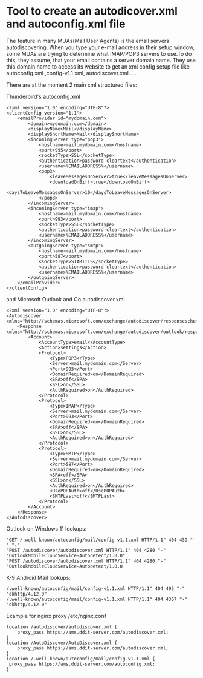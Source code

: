 # Tool to create an autodicover.xml and autoconfig.xml file

The feature in many  MUAs(Mail User Agents) is the email servers autodiscovering. When you type your e-mail address in their setup window, some MUAs are trying to determine what IMAP/POP3 servers to use.To do this, they assume, that your email contains a server domain name. They use this domain name to access its website to get an xml config setup file like autoconfig.xml
,config-v1.1.xml, autodiscover.xml ....

There are at the moment 2 main xml structured files:

Thunderbird's
autoconfig.xml
```
<?xml version="1.0" encoding="UTF-8"?>
<clientConfig version="1.1">
    <emailProvider id="mydomain.com">
        <domain>mydomain.com</domain>
        <displayName>Mail</displayName>
        <displayShortName>Mail</displayShortName>
        <incomingServer type="pop3">
            <hostname>mail.mydomain.com</hostname>
            <port>995</port>
            <socketType>SSL</socketType>
            <authentication>password-cleartext</authentication>
            <username>%EMAILADDRESS%</username>
            <pop3>
                <leaveMessagesOnServer>true</leaveMessagesOnServer>
                <downloadOnBiff>true</downloadOnBiff>
                <daysToLeaveMessagesOnServer>10</daysToLeaveMessagesOnServer>
            </pop3>
        </incomingServer>
        <incomingServer type="imap">
            <hostname>mail.mydomain.com</hostname>
            <port>993</port>
            <socketType>SSL</socketType>
            <authentication>password-cleartext</authentication>
            <username>%EMAILADDRESS%</username>
        </incomingServer>
        <outgoingServer type="smtp">
            <hostname>mail.mydomain.com</hostname>
            <port>587</port>
            <socketType>STARTTLS</socketType>
            <authentication>password-cleartext</authentication>
            <username>%EMAILADDRESS%</username>
        </outgoingServer>
    </emailProvider>
</clientConfig>
```
and Microsoft Outlook and Co 
autodiscover.xml
```
<?xml version="1.0" encoding="UTF-8"?>
<Autodiscover xmlns="http://schemas.microsoft.com/exchange/autodiscover/responseschema/2006">
    <Response xmlns="http://schemas.microsoft.com/exchange/autodiscover/outlook/responseschema/2006a">
        <Account>
            <AccountType>email</AccountType>
            <Action>settings</Action>
            <Protocol>
                <Type>POP3</Type>
                <Server>mail.mydomain.com</Server>
                <Port>995</Port>
                <DomainRequired>on</DomainRequired>
                <SPA>off</SPA>
                <SSL>on</SSL>
                <AuthRequired>on</AuthRequired>
            </Protocol>
            <Protocol>
                <Type>IMAP</Type>
                <Server>mail.mydomain.com</Server>
                <Port>993</Port>
                <DomainRequired>on</DomainRequired>
                <SPA>off</SPA>
                <SSL>on</SSL>
                <AuthRequired>on</AuthRequired>
            </Protocol>
            <Protocol>
                <Type>SMTP</Type>
                <Server>mail.mydomain.com</Server>
                <Port>587</Port>
                <DomainRequired>on</DomainRequired>
                <SPA>off</SPA>
                <SSL>on</SSL>
                <AuthRequired>on</AuthRequired>
                <UsePOPAuth>off</UsePOPAuth>
                <SMTPLast>off</SMTPLast>
            </Protocol>
        </Account>
    </Response>
</Autodiscover>
```

Outlook on Windows 11 lookups:

```
"GET /.well-known/autoconfig/mail/config-v1.1.xml HTTP/1.1" 404 439 "-" "-"
"POST /autodiscover/autodiscover.xml HTTP/1.1" 404 4280 "-" "OutlookMobileCloudService-Autodetect/1.0.0"
"POST /autodiscover/autodiscover.xml HTTP/1.1" 404 4280 "-" "OutlookMobileCloudService-Autodetect/1.0.0

```

K-9 Android Mail lookups:
```
/.well-known/autoconfig/mail/config-v1.1.xml HTTP/1.1" 404 495 "-" "okhttp/4.12.0"
/.well-known/autoconfig/mail/config-v1.1.xml HTTP/1.1" 404 4367 "-" "okhttp/4.12.0"
```


Example for nginx proxy 
/etc/nginx.conf
```
location /autodiscover/autodiscover.xml {
    proxy_pass https://ams.ddit-server.com/autodiscover.xml;
}
location /AutoDiscover/AutoDiscover.xml {
    proxy_pass https://ams.ddit-server.com/autodiscover.xml;
}
location /.well-known/autoconfig/mail/config-v1.1.xml {
 proxy_pass https://ams.ddit-server.com/autoconfig.xml;
}
```


